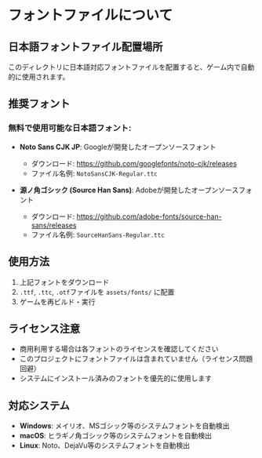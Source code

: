 # フォントファイルについて

## 日本語フォントファイル配置場所

このディレクトリに日本語対応フォントファイルを配置すると、ゲーム内で自動的に使用されます。

## 推奨フォント

### 無料で使用可能な日本語フォント:
- **Noto Sans CJK JP**: Googleが開発したオープンソースフォント
  - ダウンロード: https://github.com/googlefonts/noto-cjk/releases
  - ファイル名例: `NotoSansCJK-Regular.ttc`

- **源ノ角ゴシック (Source Han Sans)**: Adobeが開発したオープンソースフォント  
  - ダウンロード: https://github.com/adobe-fonts/source-han-sans/releases
  - ファイル名例: `SourceHanSans-Regular.ttc`

## 使用方法

1. 上記フォントをダウンロード
2. `.ttf`, `.ttc`, `.otf`ファイルを `assets/fonts/` に配置
3. ゲームを再ビルド・実行

## ライセンス注意

- 商用利用する場合は各フォントのライセンスを確認してください
- このプロジェクトにフォントファイルは含まれていません（ライセンス問題回避）
- システムにインストール済みのフォントを優先的に使用します

## 対応システム

- **Windows**: メイリオ、MSゴシック等のシステムフォントを自動検出
- **macOS**: ヒラギノ角ゴシック等のシステムフォントを自動検出  
- **Linux**: Noto、DejaVu等のシステムフォントを自動検出